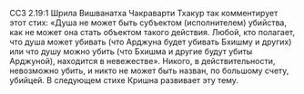 ССЗ 2.19:1	Шрила Вишванатха Чакраварти Тхакур так комментирует этот стих: «Душа не может быть субъектом (исполнителем) убийства, как не может она стать объектом такого действия. Любой, кто полагает, что душа может убивать (что Арджуна будет убивать Бхишму и других) или что душу можно убить (что Бхишма и другие будут убиты Арджуной), находится в невежестве». Никого, в действительности, невозможно убить, и никто не может быть назван, по большому счету, убийцей. В следующем стихе Кришна развивает эту тему.